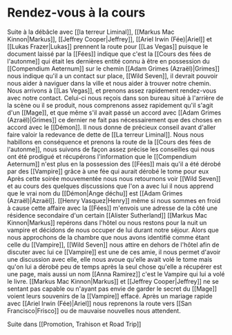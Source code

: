 # Rendez-vous à la cours
Suite à la débâcle avec [[la terreur Liminal]], [[Markus Mac Kinnon|Markus]], [[Jeffrey Cooper|Jeffrey]], [[Ariel Irwin (Fée)|Ariel]] et [[Lukas Frazer|Lukas]] prennent la route pour [[Las Vegas]] puisque le document laissé par la [[Fées]] indique que c'est la [[Cours des fées de l'autonme]] qui était les dernières entité connu à être en possession du [[Compendium Aeternum]] sur le chemin [[Adam Grimes (Azraël)|Grimes]] nous indique qu'il a un contact sur place, [[Wild Seven]], il devrait pouvoir nous aider à naviguer dans la ville et nous aider à trouver notre chemin.
Nous arrivons à [[Las Vegas]], et prenons assez rapidement rendez-vous avec notre contact. Celui-ci nous reçois dans son bureau situé à l'arrière de la scène ou il se produit, nous comprenons assez rapidement qu'il s'agit d'un [[Mage]], et que même s'il avait passé un accord avec [[Adam Grimes (Azraël)|Grimes]] ce dernier ne fait pas nécessairement que des choses en accord avec le [[Démon]]. Il nous donne de précieux conseil avant d'aller faire valoir la redevance de dette de [[La terreur Liminal]]. Nous nous habillons en conséquence et prenons la route de la [[Cours des fées de l'autonme]], nous suivons de façon assez précise les conseilles qui nous ont été prodigué et récupérons l'information que le [[Compendium Aeternum]] n'est plus en la possession des [[Fées]] mais qu'il a été dérobé par des [[Vampire]] grâce à une fée qui aurait dérobé le tome pour eux
Après cette soirée mouvementée nous nous retournons voir [[Wild Seven]] et au cours des quelques discussions que l'on a avec lui il nous apprend que le vrai nom du [[Démon|Ange déchu]] est [[Adam Grimes (Azraël)|Azraël]].
[[Henry Vasquez|Henry]] même si nous sommes en froid à cause cette affaire avec la [[Fées]] m'envois une adresse de la côté une résidence secondaire d'un certain [[Alister Sutherland]]
[[Markus Mac Kinnon|Markus]] repérons dans l'hôtel ou nous restons pour la nuit un vampire et décidons de nous occuper de lui durant notre séjour. Alors que nous approchons de la chambre que nous avons identifié comme étant celle du [[Vampire]], [[Wild Seven]] nous attire en dehors de l'hôtel afin de discuter avec lui ce [[Vampire]] est une de ces amie, il nous permet d'avoir une discussion avec elle, elle nous avoue qu'elle avait volé le tome mais qu'on lui a dérobé peu de temps après la seul chose qu'elle a récupérer est une page, mais aussi un nom [[Anna Ramirez]] c'est le Vampire qui lui a volé le livre.
[[Markus Mac Kinnon|Markus]] et [[Jeffrey Cooper|Jeffrey]] ne se sentant pas capable ou n'ayant pas envie de garder le secret du [[Mage]] voient leurs souvenirs de la [[Vampire]] effacé.
Après un mariage rapide avec [[Ariel Irwin (Fée)|Ariel]] nous reprenons la route vers [[San Francisco|Frisco]] ou de mauvaise nouvelles nous attendent.

Suite dans [[Promotion, Trahison et Road Trip]]